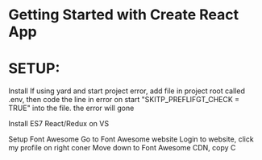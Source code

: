 # Getting Started with Create React App
# SETUP:
Install
If using yard and start project error, add file in project root called .env, then code the line in error on start "SKITP_PREFLIFGT_CHECK = TRUE" into the file. the error will gone

Install ES7 React/Redux on VS

Setup Font Awesome
Go to Font Awesome website
Login to website, click my profile on right coner 
Move down to Font Awesome CDN, copy C


<link href="https://fonts.googleapis.com/css2?family=PT+Sans:wght@700&display=swap" rel="stylesheet">

 
